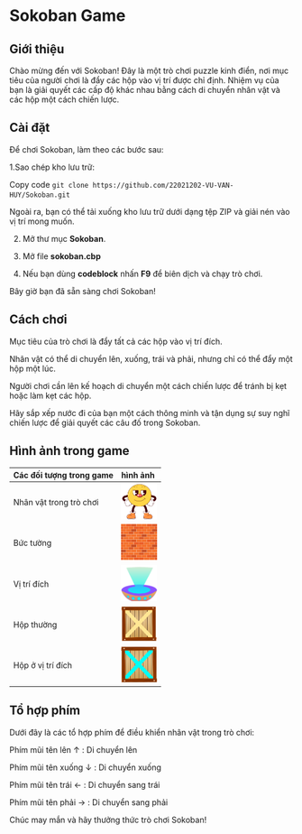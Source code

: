 # Sokoban Game
## Giới thiệu
Chào mừng đến với Sokoban! Đây là một trò chơi puzzle kinh điển, nơi mục tiêu của người chơi là đẩy các hộp vào vị trí được chỉ định. Nhiệm vụ của bạn là giải quyết các cấp độ khác nhau bằng cách di chuyển nhân vật và các hộp một cách chiến lược.
## Cài đặt
Để chơi Sokoban, làm theo các bước sau: <br>

1.Sao chép kho lưu trữ:

Copy code  ``` git clone https://github.com/22021202-VU-VAN-HUY/Sokoban.git ```

Ngoài ra, bạn có thể tải xuống kho lưu trữ dưới dạng tệp ZIP và giải nén vào vị trí mong muốn.

2. Mở thư mục **Sokoban**.

4. Mở file **sokoban.cbp**

6. Nếu bạn dùng **codeblock** nhấn **F9** để biên dịch và chạy trò chơi.

Bây giờ bạn đã sẵn sàng chơi Sokoban!

## Cách chơi
Mục tiêu của trò chơi là đẩy tất cả các hộp vào vị trí đích. 

Nhân vật có thể di chuyển lên, xuống, trái và phải, nhưng chỉ có thể đẩy một hộp một lúc. 

Người chơi cần lên kế hoạch di chuyển một cách chiến lược để tránh bị kẹt hoặc làm kẹt các hộp.

Hãy sắp xếp nước đi của bạn một cách thông minh và tận dụng sự suy nghĩ chiến lược để giải quyết các câu đố trong Sokoban.

## Hình ảnh trong game

| Các đối tượng trong game |  hình ảnh | 
| :----------------------- | :-------- | 
| Nhân vật trong trò chơi  |   <img src="sokoban/image/character1.png" alt="example" style="width:64px; height:64px;">     | 
| Bức tường                |     <img src="sokoban/image/wall.png" alt="example" style="width:64px; height:64px;">         |
| Vị trí đích              | <img src="sokoban/image/location_correct.png" alt="example" style="width:64px; height:64px;"> | 
| Hộp thường               | <img src="sokoban/image/box.png" alt="example" style="width:64px; height:64px;">              | 
| Hộp ở vị trí đích        | <img src="sokoban/image/box_correct.png" alt="example" style="width:64px; height:64px;">      | 


## Tổ hợp phím
Dưới đây là các tổ hợp phím để điều khiển nhân vật trong trò chơi:

Phím mũi tên lên &uarr; : Di chuyển lên

Phím mũi tên xuống &darr; : Di chuyển xuống

Phím mũi tên trái &larr; : Di chuyển sang trái

Phím mũi tên phải &rarr; : Di chuyển sang phải



Chúc may mắn và hãy thưởng thức trò chơi Sokoban!

